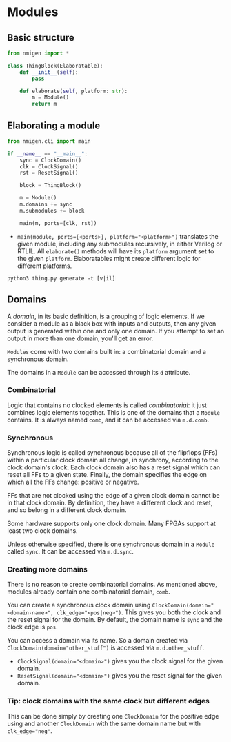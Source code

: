 # Modules

## Basic structure

```python
from nmigen import *

class ThingBlock(Elaboratable):
    def __init__(self):
        pass

    def elaborate(self, platform: str):
        m = Module()
        return m
```

## Elaborating a module

```python
from nmigen.cli import main

if __name__ == "__main__":
    sync = ClockDomain()
    clk = ClockSignal()
    rst = ResetSignal()

    block = ThingBlock()

    m = Module()
    m.domains += sync
    m.submodules += block

    main(m, ports=[clk, rst])
```

* `main(module, ports=[<ports>], platform="<platform>")` translates the given module, including any submodules recursively, in either Verilog or RTLIL. All `elaborate()` methods will have its `platform` argument set to the given `platform`. Elaboratables might create different logic for different platforms.

```
python3 thing.py generate -t [v|il]
```

## Domains

A _domain_, in its basic definition, is a grouping of logic elements. If we consider a module as a black box with inputs and outputs, then any given output is generated within one and only one domain. If you attempt to set an output in more than one domain, you'll get an error.

`Modules` come with two domains built in: a combinatorial domain and a synchronous domain.

The domains in a `Module` can be accessed through its `d` attribute.

### Combinatorial

Logic that contains no clocked elements is called _combinatorial_: it just combines logic elements together. This is one of the domains that a `Module` contains. It is always named `comb`, and it can be accessed via `m.d.comb`.

### Synchronous

Synchronous logic is called synchronous because all of the flipflops (FFs) within a particular clock domain all change, in synchrony, according to the clock domain's clock. Each clock domain also has a reset signal which can reset all FFs to a given state. Finally, the domain specifies the edge on which all the FFs change: positive or negative.

FFs that are not clocked using the edge of a given clock domain cannot be in that clock domain. By definition, they have a different clock and reset, and so belong in a different clock domain.

Some hardware supports only one clock domain. Many FPGAs support at least two clock domains.

Unless otherwise specified, there is one synchronous domain in a `Module` called `sync`. It can be accessed via `m.d.sync`.

### Creating more domains

There is no reason to create combinatorial domains. As mentioned above, modules already contain one combinatorial domain, `comb`.

You can create a synchronous clock domain using `ClockDomain(domain="<domain-name>", clk_edge="<pos|neg>")`. This gives you both the clock and the reset signal for the domain. By default, the domain name is `sync` and the clock edge is `pos`.

You can access a domain via its name. So a domain created via `ClockDomain(domain="other_stuff")` is accessed via `m.d.other_stuff`.

* `ClockSignal(domain="<domain>")` gives you the clock signal for the given domain.
* `ResetSignal(domain="<domain>")` gives you the reset signal for the given domain.

### Tip: clock domains with the same clock but different edges

This can be done simply by creating one `ClockDomain` for the positive edge using and another `ClockDomain` with the same domain name but with `clk_edge="neg"`.
